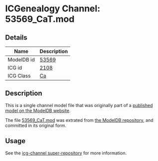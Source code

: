 # ICGenealogy Channel: 53569\_CaT.mod

## Details

Name | Description
---- | -----------
ModelDB id | [53569](http://senselab.med.yale.edu/ModelDB/ShowModel.cshtml?model=53569)
ICG id | [2108](http://icg.neurotheory.ox.ac.uk/channels/3/2108)
ICG Class | [Ca](http://icg.neurotheory.ox.ac.uk/channels/3)

## Description

This is a single channel model file that was originally part of a [published model on the ModelDB website](http://senselab.med.yale.edu/mModelDB/ShowModel.cshtml?model=53569).

The file [53569\_CaT.mod](53569_CaT.mod) was extrated from [the ModelDB repository](http://senselab.med.yale.edu/ModelDB/ShowModel.cshtml?model=53569), and committed in its original form.

## Usage

See the [icg-channel super-repository](https://github.com/icgenealogy/icg-channels) for more information.